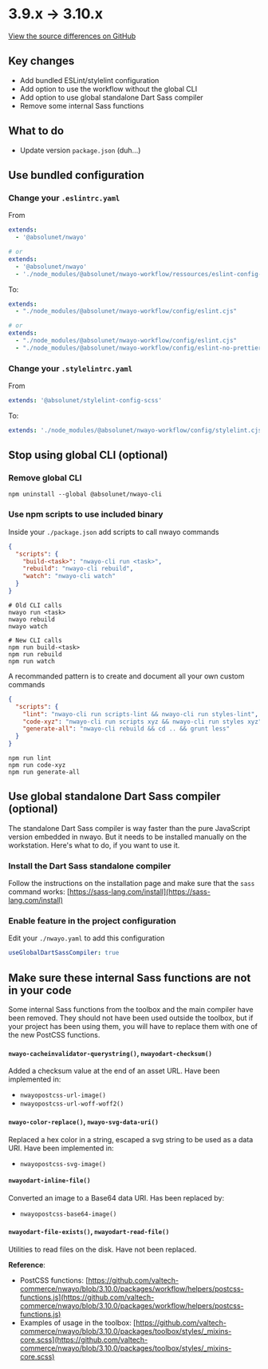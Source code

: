 # 3.9.x → 3.10.x
[View the source differences on GitHub](https://github.com/valtech-commerce/nwayo/compare/3.9.0...3.10.0)

## Key changes
- Add bundled ESLint/stylelint configuration
- Add option to use the workflow without the global CLI
- Add option to use global standalone Dart Sass compiler
- Remove some internal Sass functions



## What to do
- Update version `package.json` (duh...)



## Use bundled configuration

### Change your `.eslintrc.yaml`

From
```yaml
extends:
  - '@absolunet/nwayo'

# or
extends:
  - '@absolunet/nwayo'
  - './node_modules/@absolunet/nwayo-workflow/ressources/eslint-config-pre-prettier.cjs'
```

To:
```yaml
extends:
  - "./node_modules/@absolunet/nwayo-workflow/config/eslint.cjs"

# or
extends:
  - "./node_modules/@absolunet/nwayo-workflow/config/eslint.cjs"
  - "./node_modules/@absolunet/nwayo-workflow/config/eslint-no-prettier.cjs"
```

### Change your `.stylelintrc.yaml`

From
```yaml
extends: '@absolunet/stylelint-config-scss'
```

To:
```yaml
extends: './node_modules/@absolunet/nwayo-workflow/config/stylelint.cjs'
```


## Stop using global CLI (optional)

### Remove global CLI
```shell
npm uninstall --global @absolunet/nwayo-cli
```

### Use npm scripts to use included binary
Inside your `./package.json` add scripts to call nwayo commands

```json
{
  "scripts": {
    "build-<task>": "nwayo-cli run <task>",
    "rebuild": "nwayo-cli rebuild",
    "watch": "nwayo-cli watch"
  }
}
```

```shell
# Old CLI calls
nwayo run <task>
nwayo rebuild
nwayo watch

# New CLI calls
npm run build-<task>
npm run rebuild
npm run watch
```

A recommanded pattern is to create and document all your own custom commands
```json
{
  "scripts": {
    "lint": "nwayo-cli run scripts-lint && nwayo-cli run styles-lint",
    "code-xyz": "nwayo-cli run scripts xyz && nwayo-cli run styles xyz",
    "generate-all": "nwayo-cli rebuild && cd .. && grunt less"
  }
}
```

```shell
npm run lint
npm run code-xyz
npm run generate-all
```


## Use global standalone Dart Sass compiler (optional)

The standalone Dart Sass compiler is way faster than the pure JavaScript version embedded in nwayo. But it needs to be installed manually on the workstation. Here's what to do, if you want to use it.

### Install the Dart Sass standalone compiler

Follow the instructions on the installation page and make sure that the `sass` command works:
[https://sass-lang.com/install](https://sass-lang.com/install)


### Enable feature in the project configuration

Edit your `./nwayo.yaml` to add this configuration

```yaml
useGlobalDartSassCompiler: true
```



## Make sure these internal Sass functions are not in your code
Some internal Sass functions from the toolbox and the main compiler have been removed.
They should not have been used outside the toolbox, but if your project has been using them, you will have to replace them with one of the new PostCSS functions.

#### `nwayo-cacheinvalidator-querystring()`, `nwayodart-checksum()`
Added a checksum value at the end of an asset URL. Have been implemented in:
- `nwayopostcss-url-image()`
- `nwayopostcss-url-woff-woff2()`

#### `nwayo-color-replace()`, `nwayo-svg-data-uri()`
Replaced a hex color in a string, escaped a svg string to be used as a data URI. Have been implemented in:
- `nwayopostcss-svg-image()`

#### `nwayodart-inline-file()`
Converted an image to a Base64 data URI. Has been replaced by:
- `nwayopostcss-base64-image()`

#### `nwayodart-file-exists()`, `nwayodart-read-file()`
Utilities to read files on the disk. Have not been replaced.

**Reference**:
- PostCSS functions: [https://github.com/valtech-commerce/nwayo/blob/3.10.0/packages/workflow/helpers/postcss-functions.js](https://github.com/valtech-commerce/nwayo/blob/3.10.0/packages/workflow/helpers/postcss-functions.js)
- Examples of usage in the toolbox: [https://github.com/valtech-commerce/nwayo/blob/3.10.0/packages/toolbox/styles/_mixins-core.scss](https://github.com/valtech-commerce/nwayo/blob/3.10.0/packages/toolbox/styles/_mixins-core.scss)
